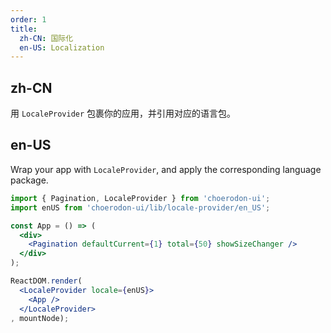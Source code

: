 ```yaml
---
order: 1
title:
  zh-CN: 国际化
  en-US: Localization
---
```


## zh-CN

用 `LocaleProvider` 包裹你的应用，并引用对应的语言包。

## en-US

Wrap your app with `LocaleProvider`, and apply the corresponding language package.

````jsx
import { Pagination, LocaleProvider } from 'choerodon-ui';
import enUS from 'choerodon-ui/lib/locale-provider/en_US';

const App = () => (
  <div>
    <Pagination defaultCurrent={1} total={50} showSizeChanger />
  </div>
);

ReactDOM.render(
  <LocaleProvider locale={enUS}>
    <App />
  </LocaleProvider>
, mountNode);
````
